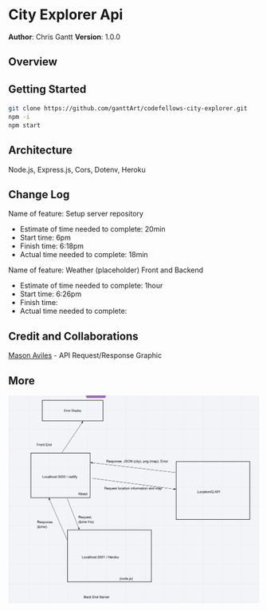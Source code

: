 # City Explorer Api

**Author**: Chris Gantt
**Version**: 1.0.0

## Overview

<!-- Provide a high level overview of what this application is and why you are building it, beyond the fact that it's an assignment for this class. (i.e. What's your problem domain?) -->

## Getting Started

```bash
git clone https://github.com/ganttArt/codefellows-city-explorer.git
npm -i
npm start
```
<!-- What are the steps that a user must take in order to build this app on their own machine and get it running? -->

## Architecture

Node.js, Express.js, Cors, Dotenv, Heroku
<!-- Provide a detailed description of the application design. What technologies (languages, libraries, etc) you're using, and any other relevant design information. -->

## Change Log

<!-- Use this area to document the iterative changes made to your application as each feature is successfully implemented. Use time stamps. Here's an examples:

01-01-2001 4:59pm - Application now has a fully-functional express server, with a GET route for the location resource. -->

Name of feature: Setup server repository

- Estimate of time needed to complete: 20min
- Start time: 6pm
- Finish time: 6:18pm
- Actual time needed to complete: 18min

Name of feature: Weather (placeholder) Front and Backend

- Estimate of time needed to complete: 1hour
- Start time: 6:26pm
- Finish time: 
- Actual time needed to complete: 

## Credit and Collaborations

[Mason Aviles](https://www.linkedin.com/in/masonaviles/) - API Request/Response Graphic
<!-- Give credit (and a link) to other people or resources that helped you build this application. -->

## More

![request/response graphic](assets/request-response-diagram.png)
